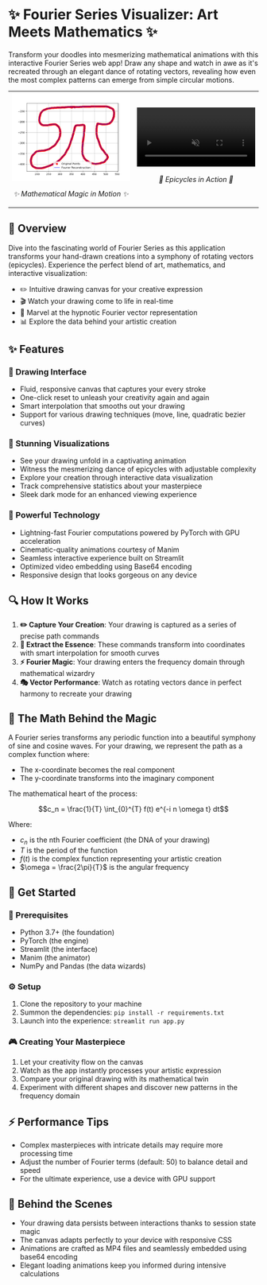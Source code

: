 # ✨ Fourier Series Visualizer: Art Meets Mathematics ✨

Transform your doodles into mesmerizing mathematical animations with this interactive Fourier Series web app! Draw any shape and watch in awe as it's recreated through an elegant dance of rotating vectors, revealing how even the most complex patterns can emerge from simple circular motions.

<div align="center">
  <table>
    <tr>
      <td width="50%">
        <img src="https://raw.githubusercontent.com/sarthakj314/fourier-visualizer/main/examples/fourier_series.png" alt="Fourier Series Visualization" width="100%">
        <p align="center"><em>✨ Mathematical Magic in Motion ✨</em></p>
      </td>
      <td width="50%">
        <video width="100%" autoplay loop muted playsinline>
          <source src="https://raw.githubusercontent.com/sarthakj314/fourier-visualizer/main/examples/fourier_vectors.mp4" type="video/mp4">
          Your browser does not support the video tag.
        </video>
        <p align="center"><em>🔄 Epicycles in Action 🔄</em></p>
      </td>
    </tr>
  </table>
</div>

## 🚀 Overview

Dive into the fascinating world of Fourier Series as this application transforms your hand-drawn creations into a symphony of rotating vectors (epicycles). Experience the perfect blend of art, mathematics, and interactive visualization:

- ✏️ Intuitive drawing canvas for your creative expression
- 🎬 Watch your drawing come to life in real-time
- 🔄 Marvel at the hypnotic Fourier vector representation
- 📊 Explore the data behind your artistic creation

## ✨ Features

### 🎨 Drawing Interface
- Fluid, responsive canvas that captures your every stroke
- One-click reset to unleash your creativity again and again
- Smart interpolation that smooths out your drawing
- Support for various drawing techniques (move, line, quadratic bezier curves)

### 🌈 Stunning Visualizations
- See your drawing unfold in a captivating animation
- Witness the mesmerizing dance of epicycles with adjustable complexity
- Explore your creation through interactive data visualization
- Track comprehensive statistics about your masterpiece
- Sleek dark mode for an enhanced viewing experience

### 🔧 Powerful Technology
- Lightning-fast Fourier computations powered by PyTorch with GPU acceleration
- Cinematic-quality animations courtesy of Manim
- Seamless interactive experience built on Streamlit
- Optimized video embedding using Base64 encoding
- Responsive design that looks gorgeous on any device

## 🔍 How It Works

1. **✏️ Capture Your Creation**: Your drawing is captured as a series of precise path commands
2. **🧮 Extract the Essence**: These commands transform into coordinates with smart interpolation for smooth curves
3. **⚡ Fourier Magic**: Your drawing enters the frequency domain through mathematical wizardry
4. **🎭 Vector Performance**: Watch as rotating vectors dance in perfect harmony to recreate your drawing

## 🧠 The Math Behind the Magic

A Fourier series transforms any periodic function into a beautiful symphony of sine and cosine waves. For your drawing, we represent the path as a complex function where:

- The x-coordinate becomes the real component
- The y-coordinate transforms into the imaginary component

The mathematical heart of the process:

$$c_n = \frac{1}{T} \int_{0}^{T} f(t) e^{-i n \omega t} dt$$

Where:
- $c_n$ is the nth Fourier coefficient (the DNA of your drawing)
- $T$ is the period of the function
- $f(t)$ is the complex function representing your artistic creation
- $\omega = \frac{2\pi}{T}$ is the angular frequency

## 🚀 Get Started

### 🧰 Prerequisites
- Python 3.7+ (the foundation)
- PyTorch (the engine)
- Streamlit (the interface)
- Manim (the animator)
- NumPy and Pandas (the data wizards)

### ⚙️ Setup
1. Clone the repository to your machine
2. Summon the dependencies: `pip install -r requirements.txt`
3. Launch into the experience: `streamlit run app.py`

### 🎮 Creating Your Masterpiece
1. Let your creativity flow on the canvas
2. Watch as the app instantly processes your artistic expression
3. Compare your original drawing with its mathematical twin
4. Experiment with different shapes and discover new patterns in the frequency domain

## ⚡ Performance Tips
- Complex masterpieces with intricate details may require more processing time
- Adjust the number of Fourier terms (default: 50) to balance detail and speed
- For the ultimate experience, use a device with GPU support

## 🔧 Behind the Scenes
- Your drawing data persists between interactions thanks to session state magic
- The canvas adapts perfectly to your device with responsive CSS
- Animations are crafted as MP4 files and seamlessly embedded using base64 encoding
- Elegant loading animations keep you informed during intensive calculations